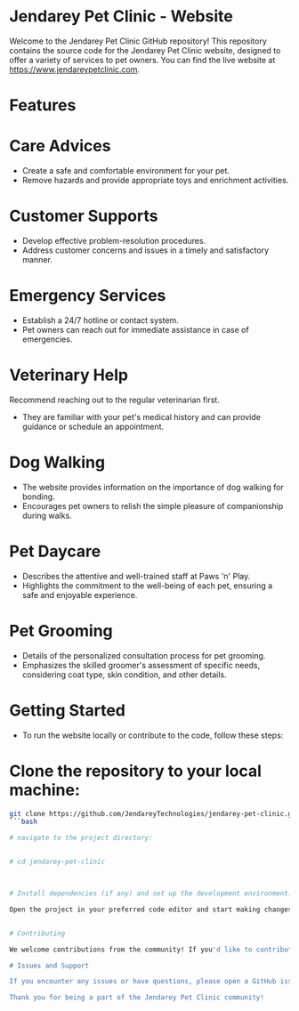 # Jendarey Pet Clinic - Website
Welcome to the Jendarey Pet Clinic GitHub repository! This repository contains the source code for the Jendarey Pet Clinic website, designed to offer a variety of services to pet owners. You can find the live website at https://www.jendareypetclinic.com.

# Features

# Care Advices

- Create a safe and comfortable environment for your pet.
- Remove hazards and provide appropriate toys and enrichment activities.

# Customer Supports

- Develop effective problem-resolution procedures.
- Address customer concerns and issues in a timely and satisfactory manner.

# Emergency Services

- Establish a 24/7 hotline or contact system.
- Pet owners can reach out for immediate assistance in case of emergencies.

# Veterinary Help

Recommend reaching out to the regular veterinarian first.
- They are familiar with your pet's medical history and can provide guidance or schedule an appointment.

# Dog Walking

- The website provides information on the importance of dog walking for bonding.
- Encourages pet owners to relish the simple pleasure of companionship during walks.

# Pet Daycare

- Describes the attentive and well-trained staff at Paws 'n' Play.
- Highlights the commitment to the well-being of each pet, ensuring a safe and enjoyable experience.


# Pet Grooming

- Details of the personalized consultation process for pet grooming.
- Emphasizes the skilled groomer's assessment of specific needs, considering coat type, skin condition, and other details.

# Getting Started

- To run the website locally or contribute to the code, follow these steps:


# Clone the repository to your local machine:

```bash
git clone https://github.com/JendareyTechnologies/jendarey-pet-clinic.git
```bash

# navigate to the project directory:


# cd jendarey-pet-clinic



# Install dependencies (if any) and set up the development environment.

Open the project in your preferred code editor and start making changes or running the website locally.


# Contributing

We welcome contributions from the community! If you'd like to contribute to the development of the Jendarey Pet Clinic website, please follow our contribution guidelines.

# Issues and Support

If you encounter any issues or have questions, please open a GitHub issue or reach out to our support team through the contact information on the website.

Thank you for being a part of the Jendarey Pet Clinic community!
